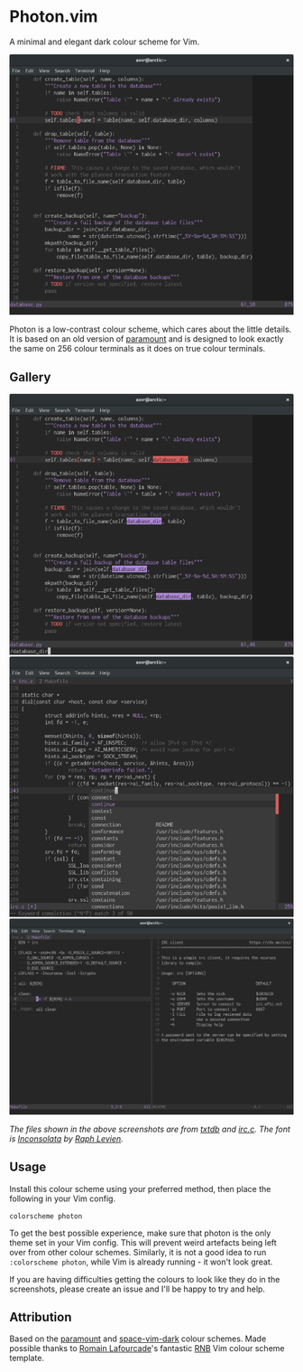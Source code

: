 # Photon.vim

A minimal and elegant dark colour scheme for Vim.

![photon.vim](https://github.com/axvr/photon.vim/raw/images/photon1.png)

Photon is a low-contrast colour scheme, which cares about the little details.
It is based on an old version of [paramount](https://github.com/owickstrom/vim-colors-paramount)
and is designed to look exactly the same on 256 colour terminals as it does on
true colour terminals.

## Gallery

<!-- ![](https://github.com/axvr/photon.vim/raw/images/photon1.png) -->
![](https://github.com/axvr/photon.vim/raw/images/photon2.png)
![](https://github.com/axvr/photon.vim/raw/images/photon3.png)
![](https://github.com/axvr/photon.vim/raw/images/photon4.png)

_The files shown in the above screenshots are from
[txtdb](https://github.com/axvr/txtdb) and [irc.c](https://c9x.me/irc/). The
font is [Inconsolata](https://levien.com/type/myfonts/inconsolata.html) by
[Raph Levien](https://levien.com/)._

## Usage

Install this colour scheme using your preferred method, then place the
following in your Vim config.

```vim
colorscheme photon
```

To get the best possible experience, make sure that photon is the only theme
set in your Vim config. This will prevent weird artefacts being left over from
other colour schemes. Similarly, it is not a good idea to run `:colorscheme
photon`, while Vim is already running - it won't look great.

If you are having difficulties getting the colours to look like they do in the
screenshots, please create an issue and I'll be happy to try and help.

## Attribution

Based on the [paramount][] and [space-vim-dark][] colour schemes. Made possible
thanks to [Romain Lafourcade][]'s fantastic [RNB][] Vim colour scheme template.

[paramount]: https://github.com/owickstrom/vim-colors-paramount
[space-vim-dark]: https://github.com/liuchengxu/space-vim-dark
[Romain Lafourcade]: https://github.com/romainl
[RNB]: https://gist.github.com/romainl/5cd2f4ec222805f49eca

